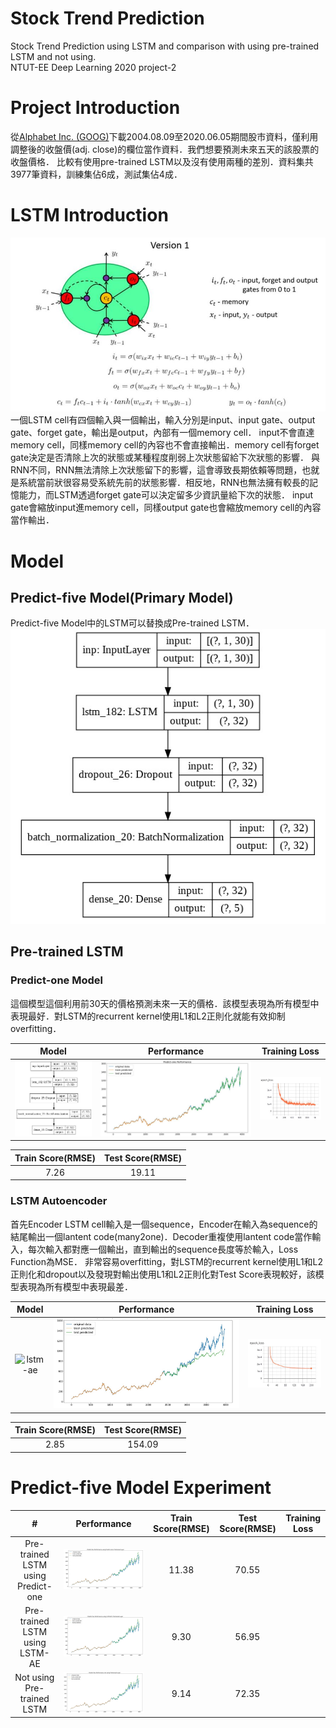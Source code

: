 # Stock Trend Prediction
Stock Trend Prediction using LSTM and comparison with using pre-trained LSTM and not using.  
NTUT-EE Deep Learning 2020 project-2

# Project Introduction
從[Alphabet Inc. (GOOG)](https://finance.yahoo.com/quote/GOOG/history?p=GOOG)下載2004.08.09至2020.06.05期間股市資料，僅利用調整後的收盤價(adj. close)的欄位當作資料．我們想要預測未來五天的該股票的收盤價格．
比較有使用pre-trained LSTM以及沒有使用兩種的差別．資料集共3977筆資料，訓練集佔6成，測試集佔4成．

# LSTM Introduction
![lstm0](https://github.com/Shuntw6096/Stock-Trend-Prediction/blob/new1/img/lstm0.jpg)  
一個LSTM cell有四個輸入與一個輸出，輸入分別是input、input gate、output gate、forget gate，輸出是output，內部有一個memory cell．
input不會直達memory cell，同樣memory cell的內容也不會直接輸出．memory cell有forget gate決定是否清除上次的狀態或某種程度削弱上次狀態留給下次狀態的影響．
與RNN不同，RNN無法清除上次狀態留下的影響，這會導致長期依賴等問題，也就是系統當前狀很容易受系統先前的狀態影響．相反地，RNN也無法擁有較長的記憶能力，而LSTM透過forget gate可以決定留多少資訊量給下次的狀態．
input gate會縮放input進memory cell，同樣output gate也會縮放memory cell的內容當作輸出．

# Model

## Predict-five Model(Primary Model)
Predict-five Model中的LSTM可以替換成Pre-trained LSTM．
![predict-5](https://github.com/Shuntw6096/Stock-Trend-Prediction/blob/new1/img/predict-5.jpg)

## Pre-trained LSTM
### Predict-one Model
這個模型這個利用前30天的價格預測未來一天的價格．該模型表現為所有模型中表現最好．對LSTM的recurrent kernel使用L1和L2正則化就能有效抑制overfitting．

| Model | Performance | Training Loss |
|:---------:|:---------:|:---------:|
|![predict-one](https://github.com/Shuntw6096/Stock-Trend-Prediction/blob/new1/img/predict-1.jpg)|![predict-one performance](https://github.com/Shuntw6096/Stock-Trend-Prediction/blob/new1/img/predict-1_p.jpg)|![predict-one loss](https://github.com/Shuntw6096/Stock-Trend-Prediction/blob/new1/img/predict-1_loss.jpg)|

| Train Score(RMSE) | Test Score(RMSE) |
|:---------:|:---------:|
| 7.26 | 19.11 |

### LSTM Autoencoder
首先Encoder LSTM cell輸入是一個sequence，Encoder在輸入為sequence的結尾輸出一個lantent code(many2one)．Decoder重複使用lantent code當作輸入，每次輸入都對應一個輸出，直到輸出的sequence長度等於輸入，Loss Function為MSE．
非常容易overfitting，對LSTM的recurrent kernel使用L1和L2正則化和dropout以及發現對輸出使用L1和L2正則化對Test Score表現較好，該模型表現為所有模型中表現最差．

| Model | Performance | Training Loss |
|:---------:|:---------:|:---------:|
|![lstm-ae](https://media.springernature.com/full/springer-static/image/art%3A10.1038%2Fs41598-019-55320-6/MediaObjects/41598_2019_55320_Fig3_HTML.png?as=webp)|![lstm-ae performance](https://github.com/Shuntw6096/Stock-Trend-Prediction/blob/new1/img/lstm-ae_p.jpg)|![lstm-ae loss](https://github.com/Shuntw6096/Stock-Trend-Prediction/blob/new1/img/lstm-ae_loss.jpg)|

| Train Score(RMSE) | Test Score(RMSE) |
|:---------:|:---------:|
| 2.85 | 154.09 |

# Predict-five Model Experiment

|#| Performance  | Train Score(RMSE) | Test Score(RMSE) | Training Loss |
|:---------:|:---------:|:---------:|:---------:|:---------:|
| Pre-trained LSTM using Predict-one | ![predict-five predict-one performance](https://github.com/Shuntw6096/Stock-Trend-Prediction/blob/new1/img/predict-5_predict-1_p.jpg) | 11.38 | 70.55 |
| Pre-trained LSTM using LSTM-AE | ![predict-five lstm-ae performance](https://github.com/Shuntw6096/Stock-Trend-Prediction/blob/new1/img/predict-5_lstmae_p.jpg) | 9.30 | 56.95 |
| Not using Pre-trained LSTM | ![not using pre-trained lstm performance](https://github.com/Shuntw6096/Stock-Trend-Prediction/blob/new1/img/predict-5_non_p.jpg) | 9.14 | 72.35 |







 
